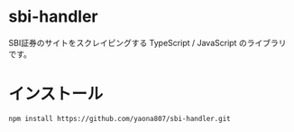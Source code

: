 # sbi-handler
SBI証券のサイトをスクレイピングする TypeScript / JavaScript のライブラリです。

# インストール
```bash
npm install https://github.com/yaona807/sbi-handler.git
```